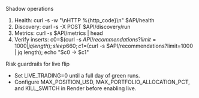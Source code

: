 Shadow operations
1. Health: curl -s -w "\nHTTP %{http_code}\n" $API/health
2. Discovery: curl -s -X POST $API/discovery/run
3. Metrics: curl -s $API/metrics | head
4. Verify inserts: c0=$(curl -s $API/recommendations?limit=1000 | jq length); sleep 660; c1=$(curl -s $API/recommendations?limit=1000 | jq length); echo "$c0 -> $c1"

Risk guardrails for live flip
- Set LIVE_TRADING=0 until a full day of green runs.
- Configure MAX_POSITION_USD, MAX_PORTFOLIO_ALLOCATION_PCT, and KILL_SWITCH in Render before enabling live.
